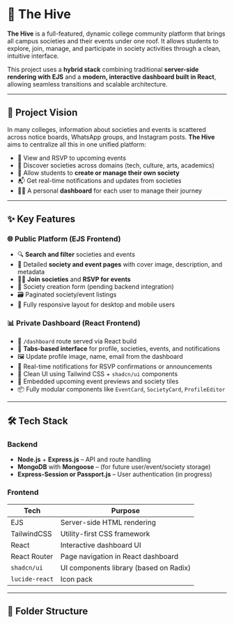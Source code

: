 # 🐝 The Hive

**The Hive** is a full-featured, dynamic college community platform that brings all campus societies and their events under one roof. It allows students to explore, join, manage, and participate in society activities through a clean, intuitive interface.

This project uses a **hybrid stack** combining traditional **server-side rendering with EJS** and a **modern, interactive dashboard built in React**, allowing seamless transitions and scalable architecture.

---

## 🌟 Project Vision

In many colleges, information about societies and events is scattered across notice boards, WhatsApp groups, and Instagram posts. **The Hive** aims to centralize all this in one unified platform:

- 📅 View and RSVP to upcoming events  
- 🧠 Discover societies across domains (tech, culture, arts, academics)  
- 📝 Allow students to **create or manage their own society**  
- 📬 Get real-time notifications and updates from societies  
- 🧑‍💼 A personal **dashboard** for each user to manage their journey

---

## ✨ Key Features

### 🌐 Public Platform (EJS Frontend)
- 🔍 **Search and filter** societies and events
- 🧾 Detailed **society and event pages** with cover image, description, and metadata
- 🧑‍🎓 **Join societies** and **RSVP for events**
- 📩 Society creation form (pending backend integration)
- 🗃 Paginated society/event listings
- 🌙 Fully responsive layout for desktop and mobile users

### 📊 Private Dashboard (React Frontend)
- 💼 `/dashboard` route served via React build
- 📌 **Tabs-based interface** for profile, societies, events, and notifications
- 🖼 Update profile image, name, email from the dashboard
- 📣 Real-time notifications for RSVP confirmations or announcements
- 🎨 Clean UI using Tailwind CSS + `shadcn/ui` components
- 📅 Embedded upcoming event previews and society tiles
- 📦 Fully modular components like `EventCard`, `SocietyCard`, `ProfileEditor`

---

## 🛠 Tech Stack

### Backend
- **Node.js** + **Express.js** – API and route handling
- **MongoDB** with **Mongoose** – (for future user/event/society storage)
- **Express-Session or Passport.js** – User authentication (in progress)

### Frontend
| Tech        | Purpose                                |
|-------------|----------------------------------------|
| EJS         | Server-side HTML rendering             |
| TailwindCSS | Utility-first CSS framework            |
| React       | Interactive dashboard UI               |
| React Router | Page navigation in React dashboard    |
| `shadcn/ui` | UI components library (based on Radix) |
| `lucide-react` | Icon pack                           |

---

## 🧱 Folder Structure

